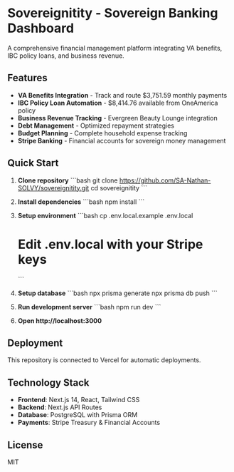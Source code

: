 # Sovereignitity - Sovereign Banking Dashboard

A comprehensive financial management platform integrating VA benefits, IBC policy loans, and business revenue.

## Features

- **VA Benefits Integration** - Track and route $3,751.59 monthly payments
- **IBC Policy Loan Automation** - $8,414.76 available from OneAmerica policy
- **Business Revenue Tracking** - Evergreen Beauty Lounge integration
- **Debt Management** - Optimized repayment strategies
- **Budget Planning** - Complete household expense tracking
- **Stripe Banking** - Financial accounts for sovereign money management

## Quick Start

1. **Clone repository**
   \`\`\`bash
   git clone https://github.com/SA-Nathan-SOLVY/sovereignitity.git
   cd sovereignitity
   \`\`\`

2. **Install dependencies**
   \`\`\`bash
   npm install
   \`\`\`

3. **Setup environment**
   \`\`\`bash
   cp .env.local.example .env.local
   # Edit .env.local with your Stripe keys
   \`\`\`

4. **Setup database**
   \`\`\`bash
   npx prisma generate
   npx prisma db push
   \`\`\`

5. **Run development server**
   \`\`\`bash
   npm run dev
   \`\`\`

6. **Open http://localhost:3000**

## Deployment

This repository is connected to Vercel for automatic deployments.

## Technology Stack

- **Frontend**: Next.js 14, React, Tailwind CSS
- **Backend**: Next.js API Routes
- **Database**: PostgreSQL with Prisma ORM
- **Payments**: Stripe Treasury & Financial Accounts

## License

MIT